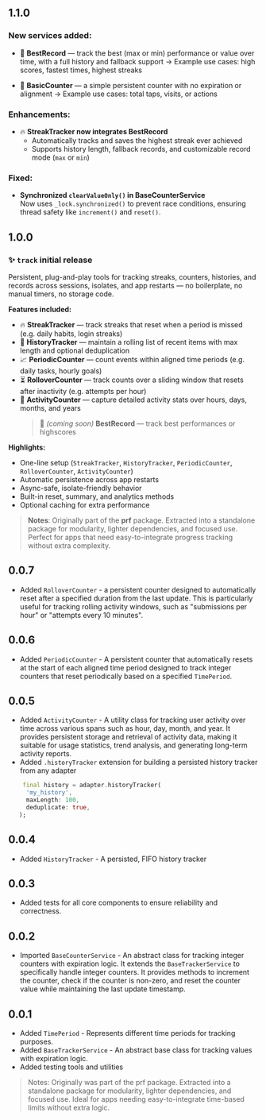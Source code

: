 ## 1.1.0

### **New services added**:

- 🏅 **BestRecord** — track the best (max or min) performance or value over time, with a full history and fallback support
  → Example use cases: high scores, fastest times, highest streaks

- 🔢 **BasicCounter** — a simple persistent counter with no expiration or alignment
  → Example use cases: total taps, visits, or actions

### **Enhancements**:

- 🔥 **StreakTracker now integrates BestRecord**
  - Automatically tracks and saves the highest streak ever achieved
  - Supports history length, fallback records, and customizable record mode (`max` or `min`)

### Fixed:

- **Synchronized `clearValueOnly()` in BaseCounterService**  
  Now uses `_lock.synchronized()` to prevent race conditions, ensuring thread safety like `increment()` and `reset()`.

## 1.0.0

### ✨ **`track` initial release**

Persistent, plug-and-play tools for tracking streaks, counters, histories, and records across sessions, isolates, and app restarts — no boilerplate, no manual timers, no storage code.

**Features included:**

- 🔥 **StreakTracker** — track streaks that reset when a period is missed (e.g. daily habits, login streaks)
- 🧾 **HistoryTracker** — maintain a rolling list of recent items with max length and optional deduplication
- 📈 **PeriodicCounter** — count events within aligned time periods (e.g. daily tasks, hourly goals)
- ⏳ **RolloverCounter** — track counts over a sliding window that resets after inactivity (e.g. attempts per hour)
- 📆 **ActivityCounter** — capture detailed activity stats over hours, days, months, and years
  > 🏅 _(coming soon)_ **BestRecord** — track best performances or highscores

**Highlights:**

- One-line setup (`StreakTracker`, `HistoryTracker`, `PeriodicCounter`, `RolloverCounter`, `ActivityCounter`)
- Automatic persistence across app restarts
- Async-safe, isolate-friendly behavior
- Built-in reset, summary, and analytics methods
- Optional caching for extra performance

> **Notes**: Originally part of the **prf** package. Extracted into a standalone package for modularity, lighter dependencies, and focused use. Perfect for apps that need easy-to-integrate progress tracking without extra complexity.

## 0.0.7

- Added `RolloverCounter` - a persistent counter designed to automatically reset after a specified duration from the last update. This is particularly useful for tracking rolling activity windows, such as "submissions per hour" or "attempts every 10 minutes".

## 0.0.6

- Added `PeriodicCounter` - A persistent counter that automatically resets at the start of each aligned time period designed to track integer counters that reset periodically based on a specified `TimePeriod`.

## 0.0.5

- Added `ActivityCounter` - A utility class for tracking user activity over time across various spans such as hour, day, month, and year. It provides persistent storage and retrieval of activity data, making it suitable for usage statistics, trend analysis, and generating long-term activity reports.
- Added `.historyTracker` extension for building a persisted history tracker from any adapter

```dart
    final history = adapter.historyTracker(
     'my_history',
     maxLength: 100,
     deduplicate: true,
   );
```

## 0.0.4

- Added `HistoryTracker` - A persisted, FIFO history tracker

## 0.0.3

- Added tests for all core components to ensure reliability and correctness.

## 0.0.2

- Imported `BaseCounterService` - An abstract class for tracking integer counters with expiration logic. It extends the `BaseTrackerService` to specifically handle integer counters. It provides methods to increment the counter, check if the counter is non-zero, and reset the counter value while maintaining the last update timestamp.

## 0.0.1

- Added `TimePeriod` - Represents different time periods for tracking purposes.
- Added `BaseTrackerService` - An abstract base class for tracking values with expiration logic.
- Added testing tools and utilities

> Notes: Originally was part of the prf package. Extracted into a standalone package for modularity, lighter dependencies, and focused use. Ideal for apps needing easy-to-integrate time-based limits without extra logic.
